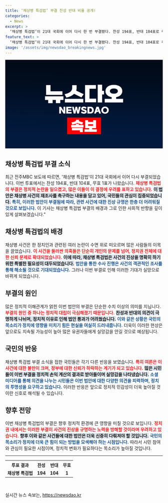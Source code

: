 ```yaml
---
title: ‘채상병 특검법’ 부결 찬성 반대 비율 공개!
categories:
  - News
excerpt: >
  ‘채상병 특검법’이 21대 국회에 이어 다시 한 번 부결됐다. 찬성 194표, 반대 104표로 주요 정치적 쟁점이 된 이번 결정의 배경과 국회 내부의 갈등을 알아보자!
feature_text: >
  ‘채상병 특검법’이 21대 국회에 이어 다시 한 번 부결됐다. 찬성 194표, 반대 104표로 주요 정치적 쟁점이 된 이번 결정의 배경과 국회 내부의 갈등을 알아보자!
image: '/assets/img/newsdao_breakingnews.jpg'
---
```


<p><img src="/assets/img/newsdao_breakingnews.jpg" alt="flaretime 속보" /></p>

<h2 data-ke-size="size26">채상병 특검법 부결 소식</h2>

<p data-ke-size="size16">최근 전주MBC 보도에 따르면, '채상병 특검법'이 21대 국회에서 이어 다시 부결되었습니다. 이번 투표에서는 찬성 194표, 반대 104표, 무효 1표가 나왔습니다. <b><span style="color: #ee2323;">채상병 특검법의 부결은 정치적 논란을 일으켰고, 많은 이들이 이 결정에 우려를 표하고 있습니다.</span></b> <b><span style="background-color: #21538527;">이 법안은 채상병 사건의 재조사를 촉구하는 내용을 담고 있어, 국민들의 관심이 집중되었습니다.</span></b> <b><span style="color: #1a5490;">특히, 이러한 법안이 부결됨에 따라, 관련 사건에 대한 진상 규명은 한층 더 어려워질 것으로 보입니다.</span></b> 이 기사는 채상병 특검법 부결의 배경과 그로 인한 사회적 반향을 깊이 있게 살펴보겠습니다."</p>

<h2 data-ke-size="size26">채상병 특검법의 배경</h2>

<p data-ke-size="size16">채상병 사건은 한 정치인과 관련된 여러 논란이 수면 위로 떠오르며 많은 사람들의 이목을 끌었습니다. <b><span style="color: #ee2323;">이 사건을 둘러싼 의혹들은 단순히 개인의 문제를 넘어, 정치권 전체에 대한 신뢰 문제로 확대되었습니다.</span></b> <b><span style="background-color: #21538527;">이에 따라, 채상병 특검법은 사건의 진상을 명확히 하기 위한 특별한 필요성이 대두되었습니다.</span></b> <b><span style="color: #1a5490;">법안을 통한 수사 진행은 사건의 객관적인 조사를 통해 해소될 것으로 기대되었습니다.</span></b> 그러나 이번 부결로 인해 이러한 기대가 실망으로 바뀌게 되었습니다.</p>

<h2 data-ke-size="size26">부결의 원인</h2>

<p data-ke-size="size16">많은 정치적 이해관계가 얽힌 이번 법안의 부결은 단순한 수치 이상의 의미를 지닙니다. <b><span style="color: #ee2323;">부결의 원인 중 하나는 정치적 대립이 극심해졌기 때문입니다.</span></b> <b><span style="background-color: #21538527;">찬성과 반대의 의견이 극명하게 나뉘며, 정치적 이유로 인해 법안 통과가 어려웠습니다.</span></b> <b><span style="color: #1a5490;">이와 같은 상황은 국민의 목소리가 정치에 영향을 미치기 힘든 현실을 여실히 드러내줍니다.</span></b> 더욱이 이러한 현상은 앞으로도 지속될 가능성이 높아 많은 유권자들에게 실망감을 안길 것으로 예상됩니다.</p>

<h2 data-ke-size="size26">국민의 반응</h2>

<p data-ke-size="size16">채상병 특검법 부결 소식을 접한 국민들은 각기 다른 반응을 보였습니다. <b><span style="color: #ee2323;">특히 여론은 이 사건에 대한 불만이 크며, 정부에 대한 신뢰가 하락하는 계기가 되고 있습니다.</span></b> <b><span style="background-color: #21538527;">많은 시민들이 이번 부결을 정치적 손익 계산의 결과로 받아들이며 실망감을 나타냈습니다.</span></b> <b><span style="color: #1a5490;">소셜 미디어를 통해 의견을 나누는 시민들은 이번 법안에 대한 다양한 의견을 피력하며, 정치의 투명성을 요구하고 있습니다.</span></b> 이러한 반응은 앞으로 정치적 민감성이 더욱 높아질 것이란 신호로 해석될 수 있습니다.</p>

<h2 data-ke-size="size26">향후 전망</h2>

<p data-ke-size="size16">이번 채상병 특검법의 부결은 향후 정치적 환경에 큰 영향을 미칠 것으로 보입니다. <b><span style="color: #ee2323;">정치권 내에서는 이러한 부결이 사건의 진상을 규명하는 노력을 방해할 것이라며 우려하고 있습니다.</span></b> <b><span style="background-color: #21538527;">향후 이와 같은 사건들에 대한 법안은 더욱 신중히 다뤄져야 할 것입니다.</span></b> <b><span style="color: #1a5490;">국민의 목소리가 정치에 더욱 큰 힘이 되는 방법을 모색해야 하는 시점입니다.</span></b> 따라서 시민 참여와 관심이 필요한 시점이며, 정치적 변화가 필요하다는 목소리가 높아질 것입니다.</p>

<hr />

<table style="width: 100%;">
    <tr>
        <th style="text-align: center;"><b>투표 결과</b></th>
        <th style="text-align: center;"><b>찬성</b></th>
        <th style="text-align: center;"><b>반대</b></th>
        <th style="text-align: center;"><b>무효</b></th>
    </tr>
    <tr>
        <td style="text-align: center; height: 17px;"><b>채상병 특검법</b></td>
        <td style="text-align: center; height: 17px;"><b>194</b></td>
        <td style="text-align: center; height: 17px;"><b>104</b></td>
        <td style="text-align: center; height: 17px;"><b>1</b></td>
    </tr>
</table>

<p data-ke-size="size16">&nbsp;</p>
실시간 뉴스 속보는, <a href="https://newsdao.kr" rel="dofollow">https://newsdao.kr</a>


